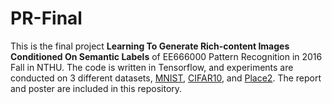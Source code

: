 # PR-Final
This is the final project **Learning To Generate Rich-content Images Conditioned On Semantic Labels** of EE666000 Pattern Recognition in 2016 Fall in NTHU. The code is written in Tensorflow, and experiments are conducted on 3 different datasets, [MNIST](http://yann.lecun.com/exdb/mnist/), [CIFAR10](https://www.cs.toronto.edu/~kriz/cifar.html), and [Place2](http://places2.csail.mit.edu/). The report and poster are included in this repository.
